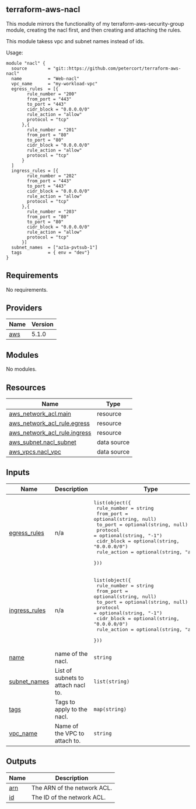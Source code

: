 ## terraform-aws-nacl

This module mirrors the functionality of my terraform-aws-security-group module, creating the nacl first, and then creating and attaching the rules.  

This module takess vpc and subnet names instead of ids. 

Usage: 
```
module "nacl" {
  source        = "git::https://github.com/petercort/terraform-aws-nacl"
  name          = "Web-nacl"
  vpc_name      = "my-workload-vpc"
  egress_rules  = [{
        rule_number = "200"
        from_port = "443"
        to_port = "443"
        cidr_block = "0.0.0.0/0"
        rule_action = "allow"
        protocol = "tcp"
      },{
        rule_number = "201"
        from_port = "80"
        to_port = "80"
        cidr_block = "0.0.0.0/0"
        rule_action = "allow"
        protocol = "tcp"
      }
  ]
  ingress_rules = [{
        rule_number = "202"
        from_port = "443"
        to_port = "443"
        cidr_block = "0.0.0.0/0"
        rule_action = "allow"
        protocol = "tcp"
      },{
        rule_number = "203"
        from_port = "80"
        to_port = "80"
        cidr_block = "0.0.0.0/0"
        rule_action = "allow"
        protocol = "tcp"
      }]
  subnet_names  = ["az1a-pvtsub-1"]
  tags          = { env = "dev"}
}
```

<!-- BEGIN_TF_DOCS -->
## Requirements

No requirements.

## Providers

| Name | Version |
|------|---------|
| <a name="provider_aws"></a> [aws](#provider\_aws) | 5.1.0 |

## Modules

No modules.

## Resources

| Name | Type |
|------|------|
| [aws_network_acl.main](https://registry.terraform.io/providers/hashicorp/aws/latest/docs/resources/network_acl) | resource |
| [aws_network_acl_rule.egress](https://registry.terraform.io/providers/hashicorp/aws/latest/docs/resources/network_acl_rule) | resource |
| [aws_network_acl_rule.ingress](https://registry.terraform.io/providers/hashicorp/aws/latest/docs/resources/network_acl_rule) | resource |
| [aws_subnet.nacl_subnet](https://registry.terraform.io/providers/hashicorp/aws/latest/docs/data-sources/subnet) | data source |
| [aws_vpcs.nacl_vpc](https://registry.terraform.io/providers/hashicorp/aws/latest/docs/data-sources/vpcs) | data source |

## Inputs

| Name | Description | Type | Default | Required |
|------|-------------|------|---------|:--------:|
| <a name="input_egress_rules"></a> [egress\_rules](#input\_egress\_rules) | n/a | <pre>list(object({<br>    rule_number = string<br>    from_port   = optional(string, null)<br>    to_port     = optional(string, null)<br>    protocol    = optional(string, "-1")<br>    cidr_block  = optional(string, "0.0.0.0/0")<br>    rule_action = optional(string, "allow")<br>  }))</pre> | `[]` | no |
| <a name="input_ingress_rules"></a> [ingress\_rules](#input\_ingress\_rules) | n/a | <pre>list(object({<br>    rule_number = string<br>    from_port   = optional(string, null)<br>    to_port     = optional(string, null)<br>    protocol    = optional(string, "-1")<br>    cidr_block  = optional(string, "0.0.0.0/0")<br>    rule_action = optional(string, "allow")<br>  }))</pre> | `[]` | no |
| <a name="input_name"></a> [name](#input\_name) | name of the nacl. | `string` | `null` | no |
| <a name="input_subnet_names"></a> [subnet\_names](#input\_subnet\_names) | List of subnets to attach nacl to. | `list(string)` | `[]` | no |
| <a name="input_tags"></a> [tags](#input\_tags) | Tags to apply to the nacl. | `map(string)` | `{}` | no |
| <a name="input_vpc_name"></a> [vpc\_name](#input\_vpc\_name) | Name of the VPC to attach to. | `string` | `null` | no |

## Outputs

| Name | Description |
|------|-------------|
| <a name="output_arn"></a> [arn](#output\_arn) | The ARN of the network ACL. |
| <a name="output_id"></a> [id](#output\_id) | The ID of the network ACL. |
<!-- END_TF_DOCS -->